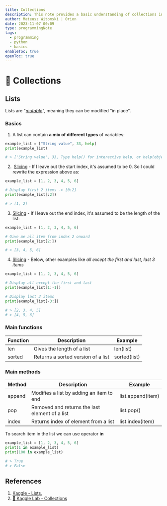 ```yaml
---
title: Collections
description: This note provides a basic understanding of collections in Python
author: Mateusz Witomski | Orion
date: 2023-11-07 00:09
type: programmingNote
tags:
  - programming
  - python
  - basics
enableToc: true
openToc: true
---
```

# 🐍 Collections

## Lists

Lists are "*[mutable](../../../dictionary/Programming/Mutability%20vs%20Immutability.md)*", meaning they can be modified "in place".

### Basics

1. A list can contain **a mix of different types** of variables: 
```python title:Different Types
example_list = ["String value", 33, help]
print(example_list)

# > ['String value', 33, Type help() for interactive help, or help(object) for help about object.]
```

2.  [Slicing](Slicing) - If I leave out the start index, it's assumed to be 0. So I could rewrite the expression above as:
```python title:Slicing
example_list = [1, 2, 3, 4, 5, 6]

# Display first 2 items -> [0:2]
print(example_list[:2])

# > [1, 2]
```

3. [Slicing](Slicing) - If I leave out the end index, it's assumed to be the length of the list:
```python title:Slicing
example_list = [1, 2, 3, 4, 5, 6]

# Give me all item from index 2 onward
print(example_list[2:])

# > [3, 4, 5, 6]
```

4. [Slicing](Slicing) - Below, other examples like *all except the first and last*, *last 3 items*
```python title:Slicing
example_list = [1, 2, 3, 4, 5, 6]

# Display all except the first and last
print(example_list[1:-1])

# Display last 3 items
print(example_list[-3:])

# > [2, 3, 4, 5]
# > [4, 5, 6]
```

### Main functions

| Function | Description                        | Example      |
| -------- | ---------------------------------- | ------------ |
| len      | Gives the length of a list         | len(list)    |
| sorted   | Returns a sorted version of a list | sorted(list) |

### Main methods

| Method | Description                                    | Example           |
| ------ | ---------------------------------------------- | ----------------- |
| append | Modifies a list by adding an item to end       | list.append(item) |
| pop    | Removed and returns the last element of a list | list.pop()        |
| index  | Returns index of element from a list           | list.index(item)  |

To search item in the list we can use operator **in**

```python title:"Operator in"
example_list = [1, 2, 3, 4, 5, 6]
print(1 in example_list)
print(100 in example_list)

# > True
# > False
```

## References
1. [Kaggle - Lists](https://www.kaggle.com/code/colinmorris/lists),
2. [🐍 Kaggle Lab - Collections](../../../Labs/Python%20Fundamentals/🐍%20Kaggle%20Lab%20-%20Collections.md)